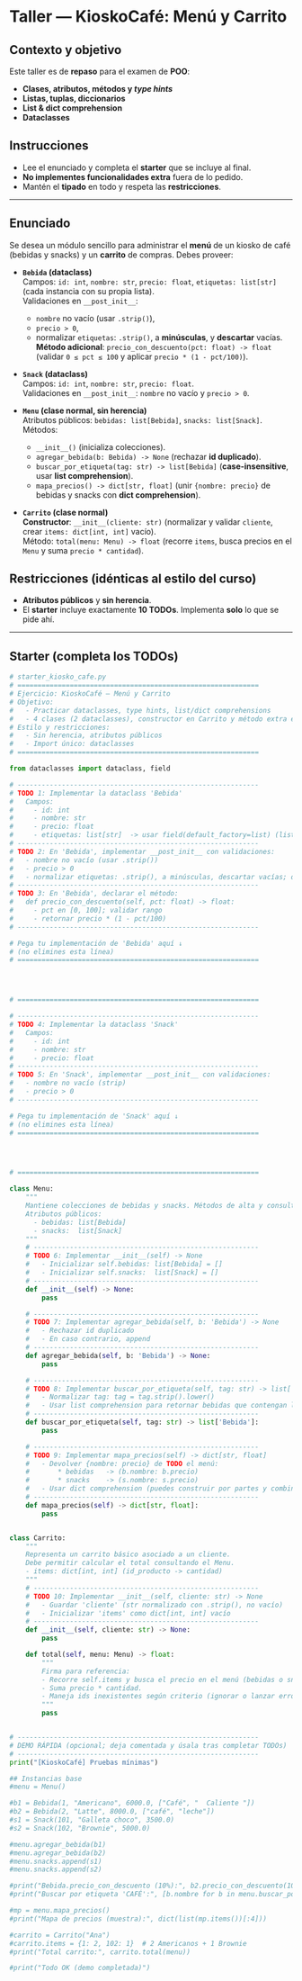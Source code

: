 # Taller — **KioskoCafé: Menú y Carrito**

## Contexto y objetivo
Este taller es de **repaso** para el examen de **POO**:
- **Clases, atributos, métodos y _type hints_**  
- **Listas, tuplas, diccionarios**  
- **List & dict comprehension**  
- **Dataclasses**

## Instrucciones
- Lee el enunciado y completa el **starter** que se incluye al final.
- **No implementes funcionalidades extra** fuera de lo pedido.
- Mantén el **tipado** en todo y respeta las **restricciones**.

---

## Enunciado
Se desea un módulo sencillo para administrar el **menú** de un kiosko de café (bebidas y snacks) y un **carrito** de compras. Debes proveer:

- **`Bebida` (dataclass)**  
  Campos: `id: int`, `nombre: str`, `precio: float`, `etiquetas: list[str]` (cada instancia con su propia lista).  
  Validaciones en `__post_init__`:  
  - `nombre` no vacío (usar `.strip()`),  
  - `precio > 0`,  
  - normalizar `etiquetas`: `.strip()`, a **minúsculas**, y **descartar** vacías.  
  **Método adicional**: `precio_con_descuento(pct: float) -> float` (validar `0 ≤ pct ≤ 100` y aplicar `precio * (1 - pct/100)`).

- **`Snack` (dataclass)**  
  Campos: `id: int`, `nombre: str`, `precio: float`.  
  Validaciones en `__post_init__`: `nombre` no vacío y `precio > 0`.

- **`Menu` (clase normal, sin herencia)**  
  Atributos públicos: `bebidas: list[Bebida]`, `snacks: list[Snack]`.  
  Métodos:
  - `__init__()` (inicializa colecciones).
  - `agregar_bebida(b: Bebida) -> None` (rechazar **id duplicado**).
  - `buscar_por_etiqueta(tag: str) -> list[Bebida]` (**case-insensitive**, usar **list comprehension**).
  - `mapa_precios() -> dict[str, float]` (unir `{nombre: precio}` de bebidas y snacks con **dict comprehension**).

- **`Carrito` (clase normal)**  
  **Constructor**: `__init__(cliente: str)` (normalizar y validar `cliente`, crear `items: dict[int, int]` vacío).  
  Método: `total(menu: Menu) -> float` (recorre `items`, busca precios en el `Menu` y suma `precio * cantidad`).

## Restricciones (idénticas al estilo del curso) 
- **Atributos públicos** y **sin herencia**.  
- El **starter** incluye exactamente **10 TODOs**. Implementa **solo** lo que se pide ahí.

---

## Starter (completa los TODOs)

```python
# starter_kiosko_cafe.py
# ============================================================
# Ejercicio: KioskoCafé — Menú y Carrito
# Objetivo:
#   - Practicar dataclasses, type hints, list/dict comprehensions
#   - 4 clases (2 dataclasses), constructor en Carrito y método extra en Bebida
# Estilo y restricciones:
#   - Sin herencia, atributos públicos
#   - Import único: dataclasses
# ============================================================

from dataclasses import dataclass, field

# ------------------------------------------------------------
# TODO 1: Implementar la dataclass 'Bebida'
#   Campos:
#     - id: int
#     - nombre: str
#     - precio: float
#     - etiquetas: list[str]  -> usar field(default_factory=list) (lista propia por instancia)
# ------------------------------------------------------------
# TODO 2: En 'Bebida', implementar __post_init__ con validaciones:
#   - nombre no vacío (usar .strip())
#   - precio > 0
#   - normalizar etiquetas: .strip(), a minúsculas, descartar vacías; dejar lista final en self.etiquetas
# ------------------------------------------------------------
# TODO 3: En 'Bebida', declarar el método:
#   def precio_con_descuento(self, pct: float) -> float:
#     - pct en [0, 100]; validar rango
#     - retornar precio * (1 - pct/100)
# ------------------------------------------------------------

# Pega tu implementación de 'Bebida' aquí ↓
# (no elimines esta línea)
# ============================================================




# ============================================================

# ------------------------------------------------------------
# TODO 4: Implementar la dataclass 'Snack'
#   Campos:
#     - id: int
#     - nombre: str
#     - precio: float
# ------------------------------------------------------------
# TODO 5: En 'Snack', implementar __post_init__ con validaciones:
#   - nombre no vacío (strip)
#   - precio > 0
# ------------------------------------------------------------

# Pega tu implementación de 'Snack' aquí ↓
# (no elimines esta línea)
# ============================================================




# ============================================================

class Menu:
    """
    Mantiene colecciones de bebidas y snacks. Métodos de alta y consultas.
    Atributos públicos:
      - bebidas: list[Bebida]
      - snacks:  list[Snack]
    """
    # --------------------------------------------------------
    # TODO 6: Implementar __init__(self) -> None
    #   - Inicializar self.bebidas: list[Bebida] = []
    #   - Inicializar self.snacks:  list[Snack] = []
    # --------------------------------------------------------
    def __init__(self) -> None:
        pass

    # --------------------------------------------------------
    # TODO 7: Implementar agregar_bebida(self, b: 'Bebida') -> None
    #   - Rechazar id duplicado 
    #   - En caso contrario, append
    # --------------------------------------------------------
    def agregar_bebida(self, b: 'Bebida') -> None:
        pass

    # --------------------------------------------------------
    # TODO 8: Implementar buscar_por_etiqueta(self, tag: str) -> list['Bebida']
    #   - Normalizar tag: tag = tag.strip().lower()
    #   - Usar list comprehension para retornar bebidas que contengan la etiqueta
    # --------------------------------------------------------
    def buscar_por_etiqueta(self, tag: str) -> list['Bebida']:
        pass

    # --------------------------------------------------------
    # TODO 9: Implementar mapa_precios(self) -> dict[str, float]
    #   - Devolver {nombre: precio} de TODO el menú:
    #       * bebidas   -> (b.nombre: b.precio)
    #       * snacks    -> (s.nombre: s.precio)
    #   - Usar dict comprehension (puedes construir por partes y combinar)
    # --------------------------------------------------------
    def mapa_precios(self) -> dict[str, float]:
        pass


class Carrito:
    """
    Representa un carrito básico asociado a un cliente.
    Debe permitir calcular el total consultando el Menu.
    - items: dict[int, int] (id_producto -> cantidad)
    """
    # --------------------------------------------------------
    # TODO 10: Implementar __init__(self, cliente: str) -> None
    #   - Guardar 'cliente' (str normalizado con .strip(), no vacío)
    #   - Inicializar 'items' como dict[int, int] vacío
    # --------------------------------------------------------
    def __init__(self, cliente: str) -> None:
        pass

    def total(self, menu: Menu) -> float:
        """
        Firma para referencia:
        - Recorre self.items y busca el precio en el menú (bebidas o snacks).
        - Suma precio * cantidad.
        - Maneja ids inexistentes según criterio (ignorar o lanzar error).
        """
        pass


# ------------------------------------------------------------
# DEMO RÁPIDA (opcional; deja comentada y úsala tras completar TODOs)
# ------------------------------------------------------------
print("[KioskoCafé] Pruebas mínimas")

## Instancias base
#menu = Menu()

#b1 = Bebida(1, "Americano", 6000.0, ["Café", "  Caliente "])
#b2 = Bebida(2, "Latte", 8000.0, ["café", "leche"])
#s1 = Snack(101, "Galleta choco", 3500.0)
#s2 = Snack(102, "Brownie", 5000.0)

#menu.agregar_bebida(b1)
#menu.agregar_bebida(b2)
#menu.snacks.append(s1)
#menu.snacks.append(s2)

#print("Bebida.precio_con_descuento (10%):", b2.precio_con_descuento(10.0))
#print("Buscar por etiqueta 'CAFÉ':", [b.nombre for b in menu.buscar_por_etiqueta("  CAFÉ ")])

#mp = menu.mapa_precios()
#print("Mapa de precios (muestra):", dict(list(mp.items())[:4]))

#carrito = Carrito("Ana")
#carrito.items = {1: 2, 102: 1}  # 2 Americanos + 1 Brownie
#print("Total carrito:", carrito.total(menu))

#print("Todo OK (demo completada)")
```
